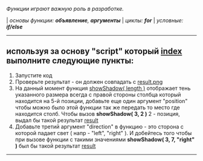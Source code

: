 *Функции играют важную роль в разработке.*

| *основы функции: **объявление**, **аргументы***
| *циклы: **for***
| *условные: **if/else***

---
## используя за основу "script" который [index](./index.html) выполните следующие пункты:
1. Запустите код
2. Проверьте результат  - он должен совпадать с [result.png](./result.png)
3. На данный момент функция [showShadow( length )](./index.html#L8) отображает тень указанного размера всегда с правой стороны столбца который находится на 5-й позиции, добавьте еще один аргумент "position" чтобы можно было этой функции так же передать то место где находится столб.  Чтобы вызов **showShadow( 3, 2 )** 2 - позиция, выдал бы такой результат [result](./result-2.png)
4. Добавьте третий аргумент "direction" в функцию - это сторона с которой падает свет ( напр - "left", "right" ). И добейтесь того чтобы при вызове функции с такими значениями **showShadow( 3, 7, "right" )** был бы такой результат [result](./result-3.png)

   
---
